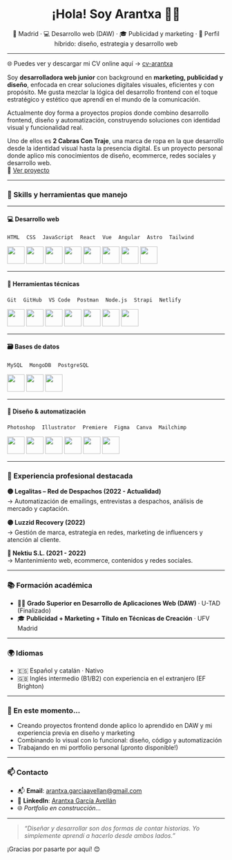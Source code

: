 <h1 align="center">¡Hola! Soy Arantxa 👩‍💻</h1>
<p align="center">📍 Madrid · 💻 Desarrollo web (DAW) · 🎓 Publicidad y marketing · 🎯 Perfil híbrido: diseño, estrategia y desarrollo web</p>

---
🌐 Puedes ver y descargar mi CV online aquí → [cv-arantxa](https://arangave.github.io/cv-arantxa/)


Soy **desarrolladora web junior** con background en **marketing, publicidad y diseño**, enfocada en crear soluciones digitales visuales, eficientes y con propósito. Me gusta mezclar la lógica del desarrollo frontend con el toque estratégico y estético que aprendí en el mundo de la comunicación.

Actualmente doy forma a proyectos propios donde combino desarrollo frontend, diseño y automatización, construyendo soluciones con identidad visual y funcionalidad real.  

Uno de ellos es **2 Cabras Con Traje**, una marca de ropa en la que desarrollo desde la identidad visual hasta la presencia digital. Es un proyecto personal donde aplico mis conocimientos de diseño, ecommerce, redes sociales y desarrollo web.  
🔗 [Ver proyecto](https://www.2cabrascontraje.com/inicio)

---

### 🧠 Skills y herramientas que manejo

---

#### 💻 Desarrollo web

`HTML` &nbsp;&nbsp; `CSS` &nbsp;&nbsp; `JavaScript` &nbsp;&nbsp; `React` &nbsp;&nbsp; `Vue` &nbsp;&nbsp; `Angular` &nbsp;&nbsp; `Astro` &nbsp;&nbsp; `Tailwind`

<p align="left">
  <img src="https://cdn.jsdelivr.net/gh/devicons/devicon/icons/html5/html5-original.svg" width="40"/>
  <img src="https://cdn.jsdelivr.net/gh/devicons/devicon/icons/css3/css3-original.svg" width="40"/>
  <img src="https://cdn.jsdelivr.net/gh/devicons/devicon/icons/javascript/javascript-original.svg" width="40"/>
  <img src="https://cdn.jsdelivr.net/gh/devicons/devicon/icons/react/react-original.svg" width="40"/>
  <img src="https://cdn.jsdelivr.net/gh/devicons/devicon/icons/vuejs/vuejs-original.svg" width="40"/>
  <img src="https://cdn.jsdelivr.net/gh/devicons/devicon/icons/angularjs/angularjs-original.svg" width="40"/>
  <img src="https://cdn.jsdelivr.net/gh/devicons/devicon/icons/astro/astro-original.svg" width="40"/>
  <img src="https://img.icons8.com/color/48/tailwind_css.png" width="40"/>
</p>

---

#### 🧰 Herramientas técnicas

`Git` &nbsp;&nbsp; `GitHub` &nbsp;&nbsp; `VS Code` &nbsp;&nbsp; `Postman` &nbsp;&nbsp; `Node.js` &nbsp;&nbsp; `Strapi` &nbsp;&nbsp; `Netlify`

<p align="left">
  <img src="https://cdn.jsdelivr.net/gh/devicons/devicon/icons/git/git-original.svg" width="40"/>
  <img src="https://cdn.jsdelivr.net/gh/devicons/devicon/icons/github/github-original.svg" width="40"/>
  <img src="https://cdn.jsdelivr.net/gh/devicons/devicon/icons/vscode/vscode-original.svg" width="40"/>
  <img src="https://cdn.jsdelivr.net/gh/devicons/devicon/icons/postman/postman-original.svg" width="40"/>
  <img src="https://cdn.jsdelivr.net/gh/devicons/devicon/icons/nodejs/nodejs-original.svg" width="40"/>
  <img src="https://cdn.worldvectorlogo.com/logos/strapi-2.svg" width="40"/>
  <img src="https://cdn.jsdelivr.net/gh/devicons/devicon/icons/netlify/netlify-original.svg" width="40"/>
</p>

---

#### 🗃️ Bases de datos

`MySQL` &nbsp;&nbsp; `MongoDB` &nbsp;&nbsp; `PostgreSQL`

<p align="left">
  <img src="https://cdn.jsdelivr.net/gh/devicons/devicon/icons/mysql/mysql-original.svg" width="40"/>
  <img src="https://cdn.jsdelivr.net/gh/devicons/devicon/icons/mongodb/mongodb-original.svg" width="40"/>
  <img src="https://cdn.jsdelivr.net/gh/devicons/devicon/icons/postgresql/postgresql-original.svg" width="40"/>
</p>

---

#### 🧩 Diseño & automatización

`Photoshop` &nbsp;&nbsp; `Illustrator` &nbsp;&nbsp; `Premiere` &nbsp;&nbsp; `Figma` &nbsp;&nbsp; `Canva` &nbsp;&nbsp; `Mailchimp`

<p align="left">
  <img src="https://cdn.jsdelivr.net/gh/devicons/devicon/icons/photoshop/photoshop-plain.svg" width="40"/>
  <img src="https://cdn.jsdelivr.net/gh/devicons/devicon/icons/illustrator/illustrator-plain.svg" width="40"/>
  <img src="https://cdn.jsdelivr.net/gh/devicons/devicon/icons/premierepro/premierepro-plain.svg" width="40"/>
  <img src="https://cdn.jsdelivr.net/gh/devicons/devicon/icons/figma/figma-original.svg" width="40"/>
  <img src="https://public.canva.site/logo/media/dfb96cc174513093cd6ed61489ccb750.svg" width="40"/>
  <img src="https://play-lh.googleusercontent.com/IBV0NyRdxyNlCgyWnbeZs3rkPYfNXlPJ4-rF0ok3Biox_N-GjLtMZ7Qub5HTmVZiWjg" width="40"/>
</p>

---

### 💼 Experiencia profesional destacada

**🟡 Legalitas – Red de Despachos (2022 - Actualidad)**  
→ Automatización de emailings, entrevistas a despachos, análisis de mercado y captación.

**🟣 Luzzid Recovery (2022)**  
→ Gestión de marca, estrategia en redes, marketing de influencers y atención al cliente.

**🔵 Nektiu S.L. (2021 - 2022)**  
→ Mantenimiento web, ecommerce, contenidos y redes sociales.

---

### 📚 Formación académica

- 👨‍💻 **Grado Superior en Desarrollo de Aplicaciones Web (DAW)** · U-TAD (Finalizado)  
- 🎓 **Publicidad + Marketing + Título en Técnicas de Creación** · UFV Madrid

---

### 🌍 Idiomas

- 🇪🇸 Español y catalán · Nativo  
- 🇬🇧 Inglés intermedio (B1/B2) con experiencia en el extranjero (EF Brighton)

---

### 📌 En este momento...

- Creando proyectos frontend donde aplico lo aprendido en DAW y mi experiencia previa en diseño y marketing  
- Combinando lo visual con lo funcional: diseño, código y automatización  
- Trabajando en mi portfolio personal (¡pronto disponible!)

---

### 📫 Contacto

- 📬 **Email**: [arantxa.garciaavellan@gmail.com](mailto:arantxa.garciaavellan@gmail.com)  
- 💼 **LinkedIn**: [Arantxa García Avellán](https://www.linkedin.com/in/arantzazu-garc%C3%ADa-avell%C3%A1n-b84b2a173/)  
- 🌐 *Portfolio en construcción...*

---

> _“Diseñar y desarrollar son dos formas de contar historias. Yo simplemente aprendí a hacerlo desde ambos lados.”_

¡Gracias por pasarte por aquí! 😊




